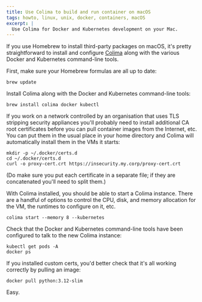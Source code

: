 ```yaml
---
title: Use Colima to build and run container on macOS
tags: howto, linux, unix, docker, containers, macOS
excerpt: |
  Use Colima for Docker and Kubernetes development on your Mac.
---
```


If you use Homebrew to install third-party packages on macOS, it's
pretty straightforward to install and configure [Colima][1] along
with the various Docker and Kubernetes command-line tools.

[1]: https://github.com/abiosoft/colima

First, make sure your Homebrew formulas are all up to date:

```
brew update
```

Install Colima along with the Docker and Kubernetes command-line tools:
 
```
brew install colima docker kubectl
```

If you work on a network controlled by an organisation that uses TLS
stripping security appliances you'll probably need to install
additional CA root certificates before you can pull container images
from the Internet, etc.
You can put them in the usual place in your home directory and Colima
will automatically install them in the VMs it starts:

```
mkdir -p ~/.docker/certs.d
cd ~/.docker/certs.d
curl -o proxy-cert.crt https://insecurity.my.corp/proxy-cert.crt
```

(Do make sure you put each certificate in a separate file; if they are
concatenated you'll need to split them.)

With Colima installed, you should be able to start a Colima instance.
There are a handful of options to control the CPU, disk, and memory
allocation for the VM, the runtimes to configure on it, etc.
 
```
colima start --memory 8 --kubernetes
```
 
Check that the Docker and Kubernetes command-line tools have been
configured to talk to the new Colima instance:
 
```
kubectl get pods -A
docker ps
```

If you installed custom certs, you'd better check that it's all working
correctly by pulling an image:

```
docker pull python:3.12-slim
```
 
Easy.

